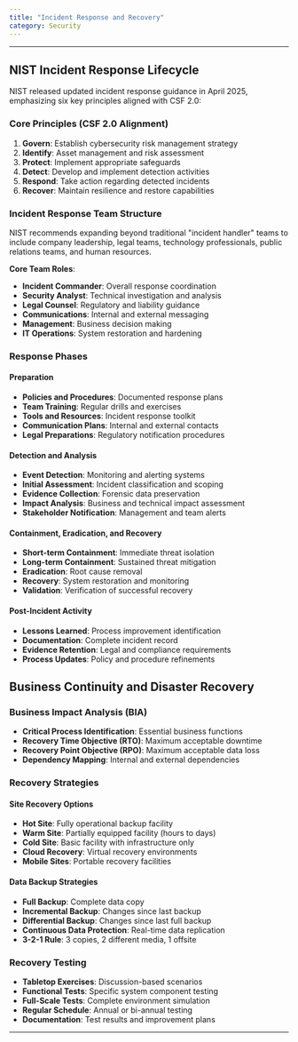 ```yaml
---
title: "Incident Response and Recovery"
category: Security
---
```


---

## NIST Incident Response Lifecycle

NIST released updated incident response guidance in April 2025, emphasizing six key principles aligned with CSF 2.0:

### Core Principles (CSF 2.0 Alignment)
1. **Govern**: Establish cybersecurity risk management strategy
2. **Identify**: Asset management and risk assessment
3. **Protect**: Implement appropriate safeguards
4. **Detect**: Develop and implement detection activities
5. **Respond**: Take action regarding detected incidents
6. **Recover**: Maintain resilience and restore capabilities

### Incident Response Team Structure
NIST recommends expanding beyond traditional "incident handler" teams to include company leadership, legal teams, technology professionals, public relations teams, and human resources.

**Core Team Roles**:
- **Incident Commander**: Overall response coordination
- **Security Analyst**: Technical investigation and analysis
- **Legal Counsel**: Regulatory and liability guidance
- **Communications**: Internal and external messaging
- **Management**: Business decision making
- **IT Operations**: System restoration and hardening

### Response Phases

#### Preparation
- **Policies and Procedures**: Documented response plans
- **Team Training**: Regular drills and exercises
- **Tools and Resources**: Incident response toolkit
- **Communication Plans**: Internal and external contacts
- **Legal Preparations**: Regulatory notification procedures

#### Detection and Analysis
- **Event Detection**: Monitoring and alerting systems
- **Initial Assessment**: Incident classification and scoping
- **Evidence Collection**: Forensic data preservation
- **Impact Analysis**: Business and technical impact assessment
- **Stakeholder Notification**: Management and team alerts

#### Containment, Eradication, and Recovery
- **Short-term Containment**: Immediate threat isolation
- **Long-term Containment**: Sustained threat mitigation
- **Eradication**: Root cause removal
- **Recovery**: System restoration and monitoring
- **Validation**: Verification of successful recovery

#### Post-Incident Activity
- **Lessons Learned**: Process improvement identification
- **Documentation**: Complete incident record
- **Evidence Retention**: Legal and compliance requirements
- **Process Updates**: Policy and procedure refinements

## Business Continuity and Disaster Recovery

### Business Impact Analysis (BIA)
- **Critical Process Identification**: Essential business functions
- **Recovery Time Objective (RTO)**: Maximum acceptable downtime
- **Recovery Point Objective (RPO)**: Maximum acceptable data loss
- **Dependency Mapping**: Internal and external dependencies

### Recovery Strategies

#### Site Recovery Options
- **Hot Site**: Fully operational backup facility
- **Warm Site**: Partially equipped facility (hours to days)
- **Cold Site**: Basic facility with infrastructure only
- **Cloud Recovery**: Virtual recovery environments
- **Mobile Sites**: Portable recovery facilities

#### Data Backup Strategies
- **Full Backup**: Complete data copy
- **Incremental Backup**: Changes since last backup
- **Differential Backup**: Changes since last full backup
- **Continuous Data Protection**: Real-time data replication
- **3-2-1 Rule**: 3 copies, 2 different media, 1 offsite

### Recovery Testing
- **Tabletop Exercises**: Discussion-based scenarios
- **Functional Tests**: Specific system component testing
- **Full-Scale Tests**: Complete environment simulation
- **Regular Schedule**: Annual or bi-annual testing
- **Documentation**: Test results and improvement plans

---